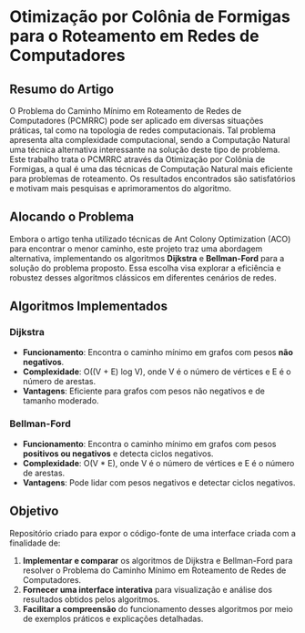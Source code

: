 # Otimização por Colônia de Formigas para o Roteamento em Redes de Computadores

## Resumo do Artigo
O Problema do Caminho Mínimo em Roteamento de Redes de Computadores (PCMRRC) pode ser aplicado em diversas situações práticas, tal como na topologia de redes computacionais. Tal problema apresenta alta complexidade computacional, sendo a Computação Natural uma técnica alternativa interessante na solução deste tipo de problema. Este trabalho trata o PCMRRC através da Otimização por Colônia de Formigas, a qual é uma das técnicas de Computação Natural mais eficiente para problemas de roteamento. Os resultados encontrados são satisfatórios e motivam mais pesquisas e aprimoramentos do algoritmo.

## Alocando o Problema
Embora o artigo tenha utilizado técnicas de Ant Colony Optimization (ACO) para encontrar o menor caminho, este projeto traz uma abordagem alternativa, implementando os algoritmos **Dijkstra** e **Bellman-Ford** para a solução do problema proposto. Essa escolha visa explorar a eficiência e robustez desses algoritmos clássicos em diferentes cenários de redes.

## Algoritmos Implementados

### Dijkstra
- **Funcionamento**: Encontra o caminho mínimo em grafos com pesos **não negativos**.
- **Complexidade**: O((V + E) log V), onde V é o número de vértices e E é o número de arestas.
- **Vantagens**: Eficiente para grafos com pesos não negativos e de tamanho moderado.

### Bellman-Ford
- **Funcionamento**: Encontra o caminho mínimo em grafos com pesos **positivos ou negativos** e detecta ciclos negativos.
- **Complexidade**: O(V * E), onde V é o número de vértices e E é o número de arestas.
- **Vantagens**: Pode lidar com pesos negativos e detectar ciclos negativos.

## Objetivo
Repositório criado para expor o código-fonte de uma interface criada com a finalidade de:
1. **Implementar e comparar** os algoritmos de Dijkstra e Bellman-Ford para resolver o Problema do Caminho Mínimo em Roteamento de Redes de Computadores.
2. **Fornecer uma interface interativa** para visualização e análise dos resultados obtidos pelos algoritmos.
3. **Facilitar a compreensão** do funcionamento desses algoritmos por meio de exemplos práticos e explicações detalhadas.
